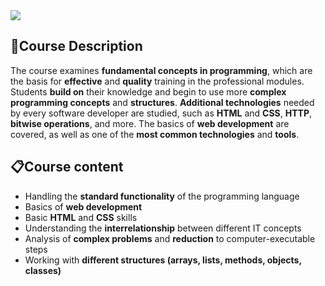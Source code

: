<img src="https://capsule-render.vercel.app/api?type=waving&color=0:552586,100:a82da8&height=300&section=header&text=Fundamentals&fontSize=90&fontAlignY=40" />

### <h2> 📑Course Description </h2>

The course examines **fundamental concepts in programming**, which are the basis for **effective** and **quality** training in the professional modules. 
Students **build on** their knowledge and begin to use more **complex programming concepts** and **structures**.
**Additional technologies** needed by every software developer are studied, such as **HTML** and **CSS**, **HTTP**, **bitwise operations**, and more. 
The basics of **web development** are covered, as well as one of the **most common technologies** and **tools**.

### <h2> 📋Course content </h2>
- Handling the **standard functionality** of the programming language
- Basics of **web development**
- Basic **HTML** and **CSS** skills
- Understanding the **interrelationship** between different IT concepts
- Analysis of **complex problems** and **reduction** to computer-executable steps
- Working with **different structures (arrays, lists, methods, objects, classes)**

